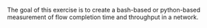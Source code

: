 The goal of this exercise is to create a bash-based or python-based measurement of flow completion time and throughput in a network.
